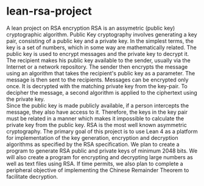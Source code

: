 # lean-rsa-project
A lean project on RSA encryption
RSA is an assymetric (public key) cryptographic algorithm. Public Key cryptography involves
generating a key pair, consisting of a public key and a private key. In the simplest
terms, the key is a set of numbers, which in some way are mathematically related.
The public key is used to encrypt messages and the private key to decrypt it. The recipient makes his public key available to the sender,
usually via the Internet or a network repository. The sender then encrypts the message using an algorithm that takes the recipient's public key as a parameter.
The message is then sent to the recipients. Messages can be encrypted only once. It is decrypted with the matching private key from the key-pair. 
To decipher the message,
a second algorithm is applied to the ciphertext using the private key.   
Since the public key is made publicly available, if a person intercepts the message, they also have access to it.
Therefore, the keys in the key pair must be related in a manner which makes it impossible to calculate the private key from the public key.
RSA is the most well known asymmetric cryptography. 
The primary goal of this project is to use Lean 4 as a platform for implementation of the key generation, encryption and
decryption algorithms as specified by the RSA specification. We plan to create a program to generate RSA public and private keys of minimum 2048 bits.
We will also create a program for encrypting and decrypting large numbers as well as text files using RSA. 
If time permits, we also plan to complete a peripheral objective of implementing the Chinese Remainder Theorem to facilitate decryption.

